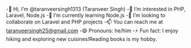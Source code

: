 -👋 Hi, I’m @taranveersingh1313 (Taranveer Singh)
-👀 I’m interested in PHP, Laravel, Node.js
-🌱 I’m currently learning Node.js
-💞️ I’m looking to collaborate on Laravel and PHP projects
-📫 You can reach me at taranveersingh25@gmail.com
-😄 Pronouns: he/him
-⚡ Fun fact: I enjoy hiking and exploring new cuisines!Reading books is my hobby.

<!---
taranveersingh1313/taranveersingh1313 is a ✨ special ✨ repository because its `README.md` (this file) appears on your GitHub profile.
You can click the Preview link to take a look at your changes.
--->

